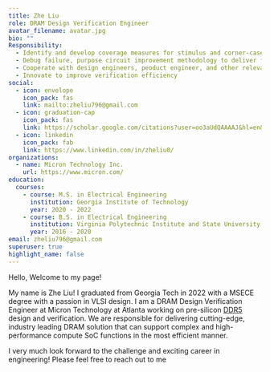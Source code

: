 ```yaml
---
title: Zhe Liu
role: DRAM Design Verification Engineer
avatar_filename: avatar.jpg
bio: ""
Responsibility:
  - Identify and develop coverage measures for stimulus and corner-cases
  - Debug failure, purpose circuit improvement methodology to deliver functionally correct design
  - Cooperate with design engineers, peoduct engineer, and other relevant functions to solve technical issues for quality
  - Innovate to improve verification efficiency
social:
  - icon: envelope
    icon_pack: fas
    link: mailto:zheliu796@gmail.com
  - icon: graduation-cap
    icon_pack: fas
    link: https://scholar.google.com/citations?user=oo3aUdQAAAAJ&hl=en&oi=sra/
  - icon: linkedin
    icon_pack: fab
    link: https://www.linkedin.com/in/zheliu0/
organizations:
  - name: Micron Technology Inc.
    url: https://www.micron.com/
education:
  courses:
    - course: M.S. in Electrical Engineering
      institution: Georgia Institute of Technology
      year: 2020 - 2022
    - course: B.S. in Electrical Engineering
      institution: Virginia Polytechnic Institute and State University
      year: 2016 - 2020
email: zheliu796@gmail.com
superuser: true
highlight_name: false
---
```


Hello, Welcome to my page! 

My name is Zhe Liu! I graduated from Georgia Tech in 2022 with a MSECE degree with a passion in VLSI design. I am a DRAM Design Verification Engineer at Micron Technology at Atlanta working on pre-silicon [DDR5](https://www.micron.com/products/dram/ddr5-sdram?campaignid=15060332554&adgroupid=137460394748&keyword=ddr5%20micronkw=ddr5%20micron&matchtype=e&network=g&device=c&gclid=Cj0KCQjwz96WBhC8ARIsAATR251SuLU6QB6pbSIUzaHUtIVkfmWjIr_ElukHhz6kpbLG6_AxCBYRyesaAtJ1EALw_wcB) design and verification. We are responsible for delivering cutting-edge, industry leading DRAM solution that can support complex and high-performance compute SoC functions in the most efficient manner.

I very much look forward to the challenge and exciting career in engineering! Please feel free to reach out to me
